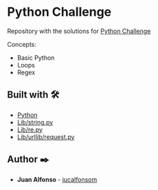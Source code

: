 # Python Challenge

Repository with the solutions for [Python Challenge](http://www.pythonchallenge.com/)

Concepts:

* Basic Python
* Loops
* Regex

## Built with 🛠️

* [Python](https://www.python.org/)
* [Lib/string.py](https://docs.python.org/3/library/string.html)
* [Lib/re.py](https://docs.python.org/3/library/string.html)
* [Lib/urllib/request.py](https://docs.python.org/3/library/urllib.request.html)

## Author ✒️

* **Juan Alfonso** - [jucalfonsom](https://github.com/jucalfonsom)
